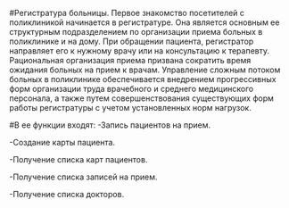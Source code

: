 #Регистратура больницы.
Первое знакомство посетителей с поликлиникой начинается 
в регистратуре. Она является основным ее структурным
подразделением по организации приема больных в 
поликлинике и на дому. При обращении пациента, 
регистратор направляет его к нужному врачу или на
консультацию к терапевту.
Рациональная организация приема призвана сократить 
время ожидания больных на прием к врачам.
Управление сложным потоком больных в поликлинике
обеспечивается внедрением прогрессивных форм организации 
труда врачебного и среднего медицинского персонала,
а также путем совершенствования существующих форм работы
регистратуры с учетом установленных норм нагрузок.

#В ее функции входят:
-Запись пациентов на прием. 

-Создание карты пациента.

-Получение списка карт пациентов.

-Получение списка записей на прием.

-Получение списка докторов.